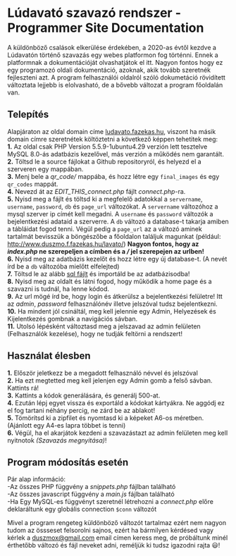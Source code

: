 # Lúdavató szavazó rendszer - Programmer Site Documentation

A küldönböző csalások elkerülése érdekében, a 2020-as évtől kezdve a Lúdavatón történő szavazás egy webes platformon fog történni. Ennek a platformnak a dokumentációját olvashatjátok el itt. Nagyon fontos hogy ez egy programozó oldali dokumentáció, azoknak, akik tovább szeretnék fejleszteni azt. A program felhasználói oldalról szóló dokumetáció rövidített változtata lejjebb is elolvasható, de a bővebb változat a program főoldalán van.

## Telepítés

Alapjáraton az oldal domain címe [ludavato.fazekas.hu](https://ludavato.fazekas.hu), viszont ha másik domain címre szeretnétek költöztetni a következő képpen tehetitek meg:  
**1.** Az oldal csak PHP Version 5.5.9-1ubuntu4.29 verzión lett tesztelve MySQL 8.0-ás adatbázis kezelővel, más verzión a működés nem garantált.  
**2.** Töltsd le a source fájlokat a Github repositoryról, és helyezd el a szerveren egy mappában.  
**3.** Menj bele a _qr_code/_ mappába, és hozz létre egy `final_images` és egy `qr_codes` mappát.  
**4.** Nevezd át az _EDIT_THIS_connect.php_ fájlt _connect.php_-ra.  
**5.** Nyisd meg a fájlt és töltsd ki a megfelelő adatokkal a `servername`, `username`, `password`, `db` és `page_url` változókat. A `servername` változóhoz a mysql szerver ip címét kell megadni. A `username` és `password` változók a bejelentkezési adataid a szerverre. A `db` változó a database-t takarja amiben a tábláidat fogod tenni. Végül pedig a `page_url` az a változó aminek tartalmát bevisszük a böngészőbe a főoldalon találjuk magunkat (például: http://www.duszmo.f.fazekas.hu/lavato/) **Nagyon fontos, hogy az _index.php_ ne szerepeljen a címben és a _/_ jel szerepejen az urlben!**  
**6.** Nyisd meg az adatbázis kezelőt és hozz létre egy új database-t. (A nevét írd be a `db` változóba mielőtt elfelejted)  
**7.** Töltsd le az alább [sql fájlt](https://www.mediafire.com/file/1gibxjf5ckhzifn/lavato.sql/file) és importáld be az adatbázisodba!  
**8.** Nyisd meg az oldalt és látni fogod, hogy működik a home page és a szavazni is tudnál, ha lenne kódod.  
**9.** Az url mögé írd be, hogy login és átkerülsz a bejelentkezési felületre! Itt az _admin_, _password_ felhasználónév illetve jelszóval tudsz bejelentkezni.  
**10.** Ha mindent jól csináltál, meg kell jelennie egy Admin, Helyezések és Kijelentkezés gombnak a navigációs sávban.  
**11.** Utolsó lépésként változtasd meg a jelszavad az admin felületen (Felhasználók kezelése), hogy ne tudják feltörni a rendszert!

## Használat élesben

**1.** Először jeletkezz be a megadott felhasználó névvel és jelszóval  
**2.** Ha ezt megtetted meg kell jelenjen egy Admin gomb a felső sávban. Kattints rá!  
**3.** Kattints a kódok generálására, és generálj 500-at.  
**4.** Ezután lépj egyet vissza és exportáld a kódokat kártyákra. Ne aggódj ez el fog tartani néhány percig, ne zárd be az ablakot!  
**5.** Tömörítsd ki a zipfilet és nyomtasd ki a képeket A6-os méretben. (Ajánlott egy A4-es lapra többet is tenni)  
**6.** Végül, ha el akarjátok kezdeni a szavazástazt az admin felületen meg kell nyitnotok _(Szavazás megnyitása)_!

## Program módosítás esetén

Pár alap információ:  
-Az összes PHP függvény a _snippets.php_ fájlban található  
-Az összes javascript függvény a _main.js_ fájlban található  
-Ha Egy MySQL-es függvényt szeretnél létrehozni a _connect.php_ előre deklaráltunk egy globális connection `$conn` változót

Mivel a program rengeteg küldönböző változót tartalmaz ezért nem nagyon tudom az össseset felsorolni sajnos, ezért ha bármilyen kérdésed vagy kérlek a duszmox@gmail.com email címen keress meg, de próbáltunk minél érthetőbb változó és fájl neveket adni, reméljük ki tudsz igazodni rajta :smiley:!
